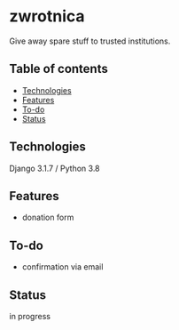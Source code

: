 # zwrotnica
Give away spare stuff to trusted institutions.

## Table of contents
* [Technologies](#technologies)
* [Features](#features)
* [To-do](#to-do)
* [Status](#status)

## Technologies
Django 3.1.7 / Python 3.8 

## Features
* donation form

## To-do
* confirmation via email 
  
## Status
in progress
